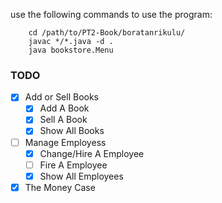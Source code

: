 use the following commands to use the program:

```
	cd /path/to/PT2-Book/boratanrikulu/
	javac */*.java -d .
	java bookstore.Menu
```


### TODO  
* [x]  Add or Sell Books  
	* [x] Add A Book  
	* [x] Sell A Book  
	* [x] Show All Books  

* [ ] Manage Employess  
	* [X] Change/Hire A Employee  
	* [ ] Fire A Employee  
	* [X] Show All Employees  

* [x] The Money Case
